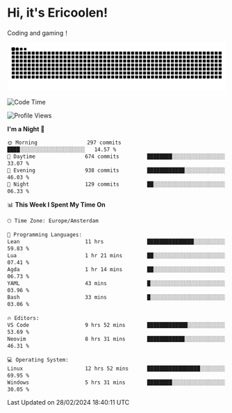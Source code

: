 # Hi, it's Ericoolen!
Coding and gaming！

<picture>
  <source media="(prefers-color-scheme: dark)" srcset="https://raw.githubusercontent.com/Eric-Song-Nop/Eric-Song-Nop/output/github-contribution-grid-snake-dark.svg">
  <source media="(prefers-color-scheme: light)" srcset="https://raw.githubusercontent.com/Eric-Song-Nop/Eric-Song-Nop/output/github-contribution-grid-snake.svg">
  <img alt="github contribution grid snake animation" src="https://raw.githubusercontent.com/Eric-Song-Nop/Eric-Song-Nop/output/github-contribution-grid-snake.svg">
</picture>

<!--START_SECTION:waka-->
![Code Time](http://img.shields.io/badge/Code%20Time-1%2C198%20hrs%206%20mins-blue)

![Profile Views](http://img.shields.io/badge/Profile%20Views-13-blue)

**I'm a Night 🦉** 

```text
🌞 Morning                297 commits         ████░░░░░░░░░░░░░░░░░░░░░   14.57 % 
🌆 Daytime                674 commits         ████████░░░░░░░░░░░░░░░░░   33.07 % 
🌃 Evening                938 commits         ████████████░░░░░░░░░░░░░   46.03 % 
🌙 Night                  129 commits         ██░░░░░░░░░░░░░░░░░░░░░░░   06.33 % 
```


📊 **This Week I Spent My Time On** 

```text
🕑︎ Time Zone: Europe/Amsterdam

💬 Programming Languages: 
Lean                     11 hrs              ███████████████░░░░░░░░░░   59.83 % 
Lua                      1 hr 21 mins        ██░░░░░░░░░░░░░░░░░░░░░░░   07.41 % 
Agda                     1 hr 14 mins        ██░░░░░░░░░░░░░░░░░░░░░░░   06.73 % 
YAML                     43 mins             █░░░░░░░░░░░░░░░░░░░░░░░░   03.96 % 
Bash                     33 mins             █░░░░░░░░░░░░░░░░░░░░░░░░   03.06 % 

🔥 Editors: 
VS Code                  9 hrs 52 mins       █████████████░░░░░░░░░░░░   53.69 % 
Neovim                   8 hrs 31 mins       ████████████░░░░░░░░░░░░░   46.31 % 

💻 Operating System: 
Linux                    12 hrs 52 mins      █████████████████░░░░░░░░   69.95 % 
Windows                  5 hrs 31 mins       ████████░░░░░░░░░░░░░░░░░   30.05 % 
```


 Last Updated on 28/02/2024 18:40:11 UTC
<!--END_SECTION:waka-->
